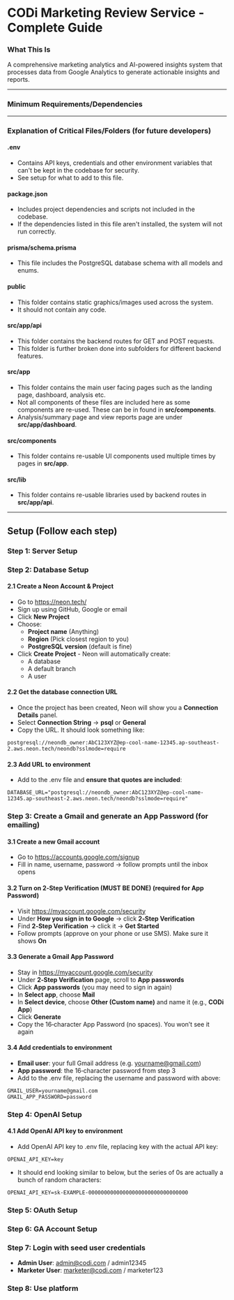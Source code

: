 # CODi Marketing Review Service - Complete Guide

### What This Is
A comprehensive marketing analytics and AI-powered insights system that processes data from Google Analytics to generate actionable insights and reports.

---

### Minimum Requirements/Dependencies



---

### Explanation of Critical Files/Folders (for future developers)

#### .env
- Contains API keys, credentials and other environment variables that can't be kept in the codebase for security.
- See setup for what to add to this file.

#### package.json
- Includes project dependencies and scripts not included in the codebase.
- If the dependencies listed in this file aren't installed, the system will not run correctly.

#### prisma/schema.prisma
- This file includes the PostgreSQL database schema with all models and enums.

#### public
- This folder contains static graphics/images used across the system.
- It should not contain any code.

#### src/app/api
- This folder contains the backend routes for GET and POST requests.
- This folder is further broken done into subfolders for different backend features.

#### src/app
- This folder contains the main user facing pages such as the landing page, dashboard, analysis etc.
- Not all components of these files are included here as some components are re-used. These can be in found in **src/components**.
- Analysis/summary page and view reports page are under **src/app/dashboard**.

#### src/components
- This folder contains re-usable UI components used multiple times by pages in **src/app**.

#### src/lib
- This folder contains re-usable libraries used by backend routes in **src/app/api**.

---

## Setup (Follow each step)

### **Step 1: Server Setup**



### **Step 2: Database Setup**

#### 2.1 Create a Neon Account & Project
- Go to https://neon.tech/
- Sign up using GitHub, Google or email
- Click **New Project**
- Choose:
    - **Project name** (Anything)
    - **Region** (Pick closest region to you)
    - **PostgreSQL version** (default is fine)
- Click **Create Project** - Neon will automatically create:
    - A database
    - A default branch
    - A user

#### 2.2 Get the database connection URL
- Once the project has been created, Neon will show you a **Connection Details** panel.
- Select **Connection String** -> **psql** or **General**
- Copy the URL. It should look something like:
```
postgresql://neondb_owner:AbC123XYZ@ep-cool-name-12345.ap-southeast-2.aws.neon.tech/neondb?sslmode=require
```

#### 2.3 Add URL to environment
- Add to the .env file and **ensure that quotes are included**:
```
DATABASE_URL="postgresql://neondb_owner:AbC123XYZ@ep-cool-name-12345.ap-southeast-2.aws.neon.tech/neondb?sslmode=require"
```

### **Step 3: Create a Gmail and generate an App Password (for emailing)**

#### 3.1 Create a new Gmail account
- Go to https://accounts.google.com/signup
- Fill in name, username, password → follow prompts until the inbox opens

#### 3.2 Turn on 2‑Step Verification (MUST BE DONE) (required for App Password)
- Visit https://myaccount.google.com/security
- Under **How you sign in to Google** → click **2‑Step Verification**
- Find **2‑Step Verification** → click it → **Get Started**
- Follow prompts (approve on your phone or use SMS). Make sure it shows **On**

#### 3.3 Generate a Gmail App Password
- Stay in https://myaccount.google.com/security
- Under **2‑Step Verification** page, scroll to **App passwords**
- Click **App passwords** (you may need to sign in again)
- In **Select app**, choose **Mail**
- In **Select device**, choose **Other (Custom name)** and name it (e.g., **CODi App**)
- Click **Generate**
- Copy the 16‑character App Password (no spaces). You won’t see it again

#### 3.4 Add credentials to environment
- **Email user**: your full Gmail address (e.g. yourname@gmail.com)
- **App password**: the 16‑character password from step 3
- Add to the .env file, replacing the username and password with above:
```
GMAIL_USER=yourname@gmail.com
GMAIL_APP_PASSWORD=password
```

### **Step 4: OpenAI Setup**

#### 4.1 Add OpenAI API key to environment
- Add OpenAI API key to .env file, replacing key with the actual API key:
```
OPENAI_API_KEY=key
```
- It should end looking similar to below, but the series of 0s are actually a bunch of random characters:
```
OPENAI_API_KEY=sk-EXAMPLE-00000000000000000000000000000000
```

### **Step 5: OAuth Setup**



### **Step 6: GA Account Setup**



### **Step 7: Login with seed user credentials**
- **Admin User**: admin@codi.com / admin12345
- **Marketer User**: marketer@codi.com / marketer123

### **Step 8: Use platform**
